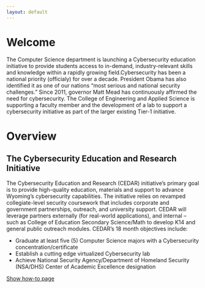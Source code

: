 ```yaml
---
layout: default
---
```

# Welcome
The Computer Science department is launching a Cybersecurity education initiative to provide students access to in-demand, industry-relevant skills and knowledge within a rapidly growing field.Cybersecurity has been a national priority (officialy) for over a decade. President Obama has also identified it as one of our nations “most serious and national security challenges.” Since 2011, governor Matt Mead has continuously affirmed the need for cybersecurity. The College of Engineering and Applied Science is supporting a faculty member and the development of a lab to support a cybersecurity initiative as part of the larger existing Tier-1 initiative.

# Overview
## The Cybersecurity Education and Research Initiative

The Cybersecurity Education and Research (CEDAR) initiative’s primary goal is to provide high-quality education, materials and support to advance Wyoming’s cybersecurity capabilities. The initiative relies on revamped collegiate-level security coursework that includes corporate and government partnerships, outreach, and university support. CEDAR will leverage partners externally (for real-world applications), and internal – such as College of Education Secondary Science/Math to develop K14 and general public outreach modules. CEDAR’s 18 month objectives include:

* Graduate at least five (5) Computer Science majors with a Cybersecurity concentration/certificate
* Establish a cutting edge virtualized Cybersecurity lab
* Achieve National Security Agency/Department of Homeland Security (NSA/DHS) Center of Academic Excellence designation




[Show how-to page](howto)
